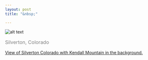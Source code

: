 ```yaml
---
layout: post
title: "&nbsp;"

---
```

![alt text](https://jonkalev.s3.us-west-2.amazonaws.com/20230205_silverton-817_full-moon.jpg)
<p style="color: grey; font-size: 16px;">Silverton, Colorado</p>

[View of Silverton Colorado with Kendall Mountain in the background.](https://www.arcgis.com/apps/instant/basic/index.html?appid=38f90eba7a304318974ac50faf3131d4)

